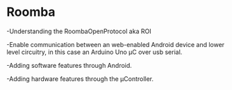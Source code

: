 Roomba
======
-Understanding the RoombaOpenProtocol aka ROI

-Enable communication between an web-enabled Android device and lower level circuitry, in this case an Arduino Uno µC over usb serial.

-Adding software features through Android.

-Adding hardware features through the µController.
